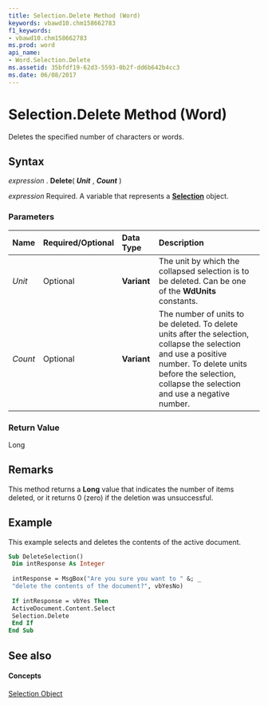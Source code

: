 ```yaml
---
title: Selection.Delete Method (Word)
keywords: vbawd10.chm158662783
f1_keywords:
- vbawd10.chm158662783
ms.prod: word
api_name:
- Word.Selection.Delete
ms.assetid: 35bfdf19-62d3-5593-0b2f-dd6b642b4cc3
ms.date: 06/08/2017
---
```



# Selection.Delete Method (Word)

Deletes the specified number of characters or words.


## Syntax

 _expression_ . **Delete**( **_Unit_** , **_Count_** )

 _expression_ Required. A variable that represents a **[Selection](Word.Selection.md)** object.


### Parameters



|**Name**|**Required/Optional**|**Data Type**|**Description**|
|:-----|:-----|:-----|:-----|
| _Unit_|Optional| **Variant**|The unit by which the collapsed selection is to be deleted. Can be one of the  **WdUnits** constants.|
| _Count_|Optional| **Variant**|The number of units to be deleted. To delete units after the selection, collapse the selection and use a positive number. To delete units before the selection, collapse the selection and use a negative number.|

### Return Value

Long


## Remarks

This method returns a  **Long** value that indicates the number of items deleted, or it returns 0 (zero) if the deletion was unsuccessful.


## Example

This example selects and deletes the contents of the active document.


```vb
Sub DeleteSelection() 
 Dim intResponse As Integer 
 
 intResponse = MsgBox("Are you sure you want to " &; _ 
 "delete the contents of the document?", vbYesNo) 
 
 If intResponse = vbYes Then 
 ActiveDocument.Content.Select 
 Selection.Delete 
 End If 
End Sub
```


## See also


#### Concepts


[Selection Object](Word.Selection.md)

